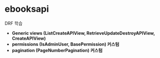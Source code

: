 # ebooksapi

DRF 학습 

- **Generic views (ListCreateAPIView, RetrieveUpdateDestroyAPIView, CreateAPIView)**
- **permissions (IsAdminUser, BasePermission) 커스텀**
- **pagination (PageNumberPagination) 커스텀**
